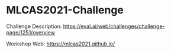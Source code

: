 # MLCAS2021-Challenge
 Challenge Description: https://eval.ai/web/challenges/challenge-page/1251/overview
 
 Workshop Web: https://mlcas2021.github.io/
 
